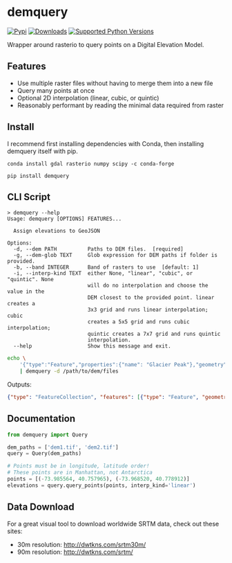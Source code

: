 # demquery


[![Pypi](https://img.shields.io/pypi/v/demquery.svg)](https://pypi.python.org/pypi/demquery) [![Downloads](https://img.shields.io/travis/kylebarron/demquery.svg)](https://travis-ci.org/kylebarron/demquery) [![Supported Python Versions](https://img.shields.io/pypi/pyversions/demquery.svg)](https://pypi.org/project/demquery/#supported-versions)

Wrapper around rasterio to query points on a Digital Elevation Model.

## Features

- Use multiple raster files without having to merge them into a new file
- Query many points at once
- Optional 2D interpolation (linear, cubic, or quintic)
- Reasonably performant by reading the minimal data required from raster

## Install

I recommend first installing dependencies with Conda, then installing demquery
itself with pip.

```
conda install gdal rasterio numpy scipy -c conda-forge
```

```
pip install demquery
```

## CLI Script

```
> demquery --help
Usage: demquery [OPTIONS] FEATURES...

  Assign elevations to GeoJSON

Options:
  -d, --dem PATH          Paths to DEM files.  [required]
  -g, --dem-glob TEXT     Glob expression for DEM paths if folder is provided.
  -b, --band INTEGER      Band of rasters to use  [default: 1]
  -i, --interp-kind TEXT  either None, "linear", "cubic", or "quintic". None
                          will do no interpolation and choose the value in the
                          DEM closest to the provided point. linear creates a
                          3x3 grid and runs linear interpolation; cubic
                          creates a 5x5 grid and runs cubic interpolation;
                          quintic creates a 7x7 grid and runs quintic
                          interpolation.
  --help                  Show this message and exit.
```

```bash
echo \
    '{"type":"Feature","properties":{"name": "Glacier Peak"},"geometry":{"type":"Point","coordinates":[-121.2436843,48.0163834]}}' \
    | demquery -d /path/to/dem/files
```
Outputs:
```json
{"type": "FeatureCollection", "features": [{"type": "Feature", "geometry": {"type": "Point", "coordinates": [-121.243684, 48.016383, 1431.5755615234375]}, "properties": {"name": "Glacier Peak"}}]}
```

## Documentation

```py
from demquery import Query

dem_paths = ['dem1.tif', 'dem2.tif']
query = Query(dem_paths)

# Points must be in longitude, latitude order!
# These points are in Manhattan, not Antarctica
points = [(-73.985564, 40.757965), (-73.968520, 40.778912)]
elevations = query.query_points(points, interp_kind='linear')
```

## Data Download

For a great visual tool to download worldwide SRTM data, check out these sites:

- 30m resolution: http://dwtkns.com/srtm30m/
- 90m resolution: http://dwtkns.com/srtm/

